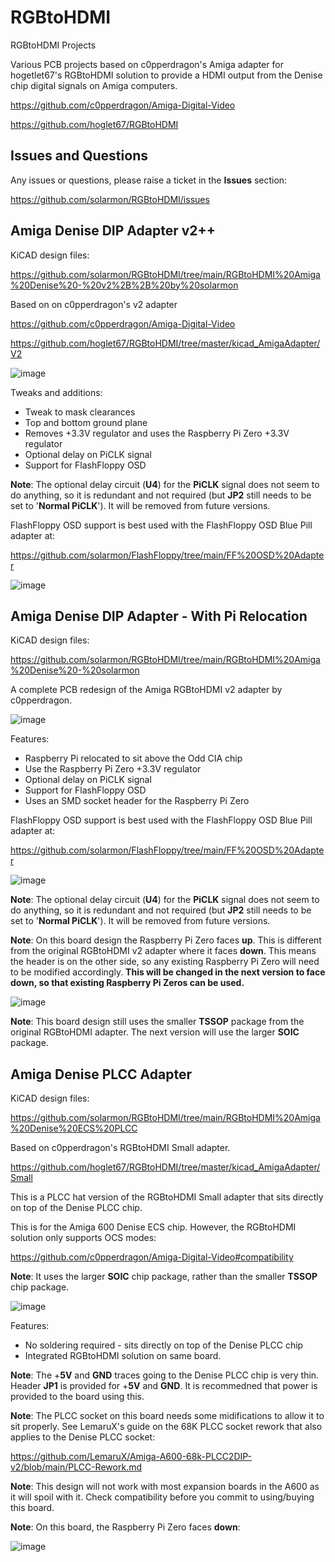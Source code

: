 # RGBtoHDMI
RGBtoHDMI Projects

Various PCB projects based on c0pperdragon's Amiga adapter for hogetlet67's RGBtoHDMI solution to provide a HDMI output from the Denise chip digital signals on Amiga computers.

https://github.com/c0pperdragon/Amiga-Digital-Video

https://github.com/hoglet67/RGBtoHDMI

## Issues and Questions

Any issues or questions, please raise a ticket in the **Issues** section:

https://github.com/solarmon/RGBtoHDMI/issues

## Amiga Denise DIP Adapter v2++

KiCAD design files:

https://github.com/solarmon/RGBtoHDMI/tree/main/RGBtoHDMI%20Amiga%20Denise%20-%20v2%2B%2B%20by%20solarmon

Based on on c0pperdragon's v2 adapter

https://github.com/c0pperdragon/Amiga-Digital-Video

https://github.com/hoglet67/RGBtoHDMI/tree/master/kicad_AmigaAdapter/V2

![image](https://user-images.githubusercontent.com/46369787/114276733-df8aa080-9a1f-11eb-8ce6-1458068bce8e.png)

Tweaks and additions:

* Tweak to mask clearances
* Top and bottom ground plane
* Removes +3.3V regulator and uses the Raspberry Pi Zero +3.3V regulator
* Optional delay on PiCLK signal
* Support for FlashFloppy OSD

**Note**: The optional delay circuit (**U4**) for the **PiCLK** signal does not seem to do anything, so it is redundant and not required (but **JP2** still needs to be set to '**Normal PiCLK**'). It will be removed from future versions.

FlashFloppy OSD support is best used with the FlashFloppy OSD Blue Pill adapter at:

https://github.com/solarmon/FlashFloppy/tree/main/FF%20OSD%20Adapter

![image](https://user-images.githubusercontent.com/46369787/114283732-1d4cf080-9a43-11eb-8d25-a5b8e7559906.png)

## Amiga Denise DIP Adapter - With Pi Relocation

KiCAD design files:

https://github.com/solarmon/RGBtoHDMI/tree/main/RGBtoHDMI%20Amiga%20Denise%20-%20solarmon

A complete PCB redesign of the Amiga RGBtoHDMI v2 adapter by c0pperdragon.

![image](https://user-images.githubusercontent.com/46369787/114276832-490aaf00-9a20-11eb-99f8-e9cfcfd893f8.png)

Features:

* Raspberry Pi relocated to sit above the Odd CIA chip
* Use the Raspberry Pi Zero +3.3V regulator
* Optional delay on PiCLK signal
* Support for FlashFloppy OSD
* Uses an SMD socket header for the Raspberry Pi Zero

FlashFloppy OSD support is best used with the FlashFloppy OSD Blue Pill adapter at:

https://github.com/solarmon/FlashFloppy/tree/main/FF%20OSD%20Adapter

![image](https://user-images.githubusercontent.com/46369787/114283732-1d4cf080-9a43-11eb-8d25-a5b8e7559906.png)


**Note**: The optional delay circuit (**U4**) for the **PiCLK** signal does not seem to do anything, so it is redundant and not required (but **JP2** still needs to be set to '**Normal PiCLK**'). It will be removed from future versions.

**Note**: On this board design the Raspberry Pi Zero faces **up**. This is different from the original RGBtoHDMI v2 adapter where it faces **down**. This means the header is on the other side, so any existing Raspberry Pi Zero will need to be modified accordingly. **This will be changed in the next version to face down, so that existing Raspberry Pi Zeros can be used.**

![image](https://user-images.githubusercontent.com/46369787/114283283-e1b12700-9a40-11eb-8a22-ecb42a06f601.png)

**Note**: This board design still uses the smaller **TSSOP** package from the original RGBtoHDMI adapter. The next version will use the larger **SOIC** package.

## Amiga Denise PLCC Adapter

KiCAD design files:

https://github.com/solarmon/RGBtoHDMI/tree/main/RGBtoHDMI%20Amiga%20Denise%20ECS%20PLCC

Based on c0pperdragon's RGBtoHDMI Small adapter.

https://github.com/hoglet67/RGBtoHDMI/tree/master/kicad_AmigaAdapter/Small

This is a PLCC hat version of the RGBtoHDMI Small adapter that sits directly on top of the Denise PLCC chip.

This is for the Amiga 600 Denise ECS chip. However, the RGBtoHDMI solution only supports OCS modes:

https://github.com/c0pperdragon/Amiga-Digital-Video#compatibility

**Note**: It uses the larger **SOIC** chip package, rather than the smaller **TSSOP** chip package.

![image](https://user-images.githubusercontent.com/46369787/114276978-01385780-9a21-11eb-8db0-0657e57af5bb.png)

Features:

* No soldering required - sits directly on top of the Denise PLCC chip
* Integrated RGBtoHDMI solution on same board.

**Note**: The +**5V** and **GND** traces going to the Denise PLCC chip is very thin. Header **JP1** is provided for +**5V** and **GND**. It is recommedned that power is provided to the board using this.

**Note**: The PLCC socket on this board needs some midifications to allow it to sit properly. See LemaruX's guide on the 68K PLCC socket rework that also applies to the Denise PLCC socket: 

https://github.com/LemaruX/Amiga-A600-68k-PLCC2DIP-v2/blob/main/PLCC-Rework.md

**Note**: This design will not work with most expansion boards in the A600 as it will spoil with it. Check compatibility before you commit to using/buying this board.

**Note**: On this board, the Raspberry Pi Zero faces **down**:

![image](https://user-images.githubusercontent.com/46369787/114283421-8e8ba400-9a41-11eb-99dc-f842fa104dd2.png)

